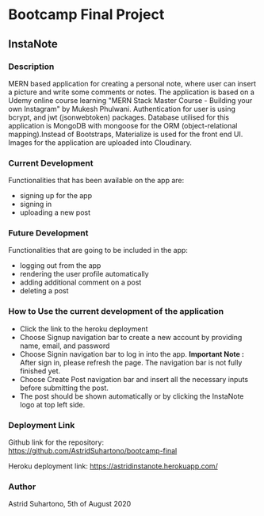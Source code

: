 # Bootcamp Final Project

## InstaNote

### Description

MERN based application for creating a personal note, where user can insert a picture and write some comments or notes. The application is based on a Udemy online course learning "MERN Stack Master Course - Building your own Instagram" by Mukesh Phulwani. Authentication for user is using bcrypt, and jwt (jsonwebtoken) packages. Database utilised for this application is MongoDB with mongoose for the ORM (object-relational mapping).Instead of Bootstraps, Materialize is used for the front end UI. Images for the application are uploaded into Cloudinary.

### Current Development

Functionalities that has been available on the app are:
* signing up for the app
* signing in
* uploading a new post

### Future Development

Functionalities that are going to be included in the app:
* logging out from the app
* rendering the user profile automatically
* adding additional comment on a post
* deleting a post

### How to Use the current development of the application

* Click the link to the heroku deployment 
* Choose Signup navigation bar to create a new account by providing name, email, and password
* Choose Signin navigation bar to log in into the app. **Important Note :** After sign in, please refresh the page. The navigation bar is not fully finished yet. 
* Choose Create Post navigation bar and insert all the necessary inputs before submitting the post.
* The post should be shown automatically or by clicking the InstaNote logo at top left side.


### Deployment Link

Github link for the repository: https://github.com/AstridSuhartono/bootcamp-final

Heroku deployment link: https://astridinstanote.herokuapp.com/



### Author

Astrid Suhartono, 5th of August 2020